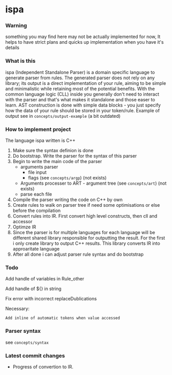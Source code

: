 # ispa
### Warning
  something you may find here may not be actually implemented for now,
  It helps to have strict plans and quicks up implementation when you have it's details
### What is this
 ispa (Independent Standalone Parser) is a domain specific language to generate parser from rules. The generated parser does not rely on any library; its output is a direct implementation of your rule, aiming to be simple and minimalistic while retaining most of the potential benefits. With the common language logic (CLL) inside you generally don't need to interact with the parser and that's what makes it standalone and those easer to learn. AST construction is done with simple data blocks - you just specify how the data of your rule should be stored in your token/rule.
 Example of output see in ```concepts/output-example``` (a bit outdated)
### How to implement project
 The language ispa written is C++
 1. Make sure the syntax definion is done
 2. Do bootstrap. Write the parser for the syntax of this parser
 3. Begin to write the main code of the parser
    - arguments parser
      - file input
      - flags (see ```concepts/argp```) (not exists)
    - Arguments processer to ART - argument tree (see ```concepts/art```) (not exists)
    - parse each file      
 5. Compile the parser writing the code on C++ by own
 6. Create rules to walk on parser tree if need some optimisations or else before the compilation
 7. Convert rules into IR. First convert high level constructs, then cll and accessor
 8. Optimze IR
 9. Since the parser is for multiple languages for each language will be different shared library responsible for outputting the result. For the first i only create library to output C++ results. This library converts IR into approaritate language
 10. After all done i can adjust parser rule syntax and do bootstrap
### Todo
  Add handle of variables in Rule_other

  Add handle of ${} in string

  Fix error with incorrect replaceDublications

  Necessary:

    Add inline of automatic tokens when value accessed


### Parser syntax
  
  see ```concepts/syntax```

### Latest commit changes
  - Progress of convertion to IR.

